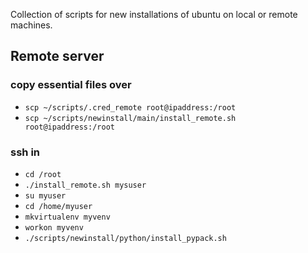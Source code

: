 Collection of scripts for new installations of ubuntu on local or remote machines.

## Remote server

### copy essential files over
* `scp ~/scripts/.cred_remote root@ipaddress:/root`
* `scp ~/scripts/newinstall/main/install_remote.sh root@ipaddress:/root`

### ssh in
* `cd /root`
* `./install_remote.sh mysuser`
* `su myuser`
* `cd /home/myuser`
* `mkvirtualenv myvenv`
* `workon myvenv`
* `./scripts/newinstall/python/install_pypack.sh`

